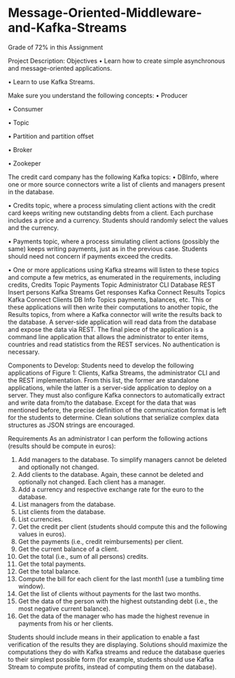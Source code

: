 # Message-Oriented-Middleware-and-Kafka-Streams


Grade of 72% in this Assignment

Project Description:
Objectives
• Learn how to create simple asynchronous and message-oriented applications.

• Learn to use Kafka Streams.

Make sure you understand the following concepts:
• Producer

• Consumer

• Topic

• Partition and partition offset

• Broker

• Zookeper

The credit card company has the following Kafka topics:
• DBInfo, where one or more source connectors write a list of clients and managers
present in the database.

• Credits topic, where a process simulating client actions with the credit card keeps
writing new outstanding debts from a client. Each purchase includes a price and a
currency. Students should randomly select the values and the currency.

• Payments topic, where a process simulating client actions (possibly the same)
keeps writing payments, just as in the previous case. Students should need not
concern if payments exceed the credits.

• One or more applications using Kafka streams will listen to these topics and
compute a few metrics, as enumerated in the requirements, including credits,
Credits Topic
Payments Topic
Administrator CLI
Database
REST
Insert persons
Kafka
Streams
Get responses
Kafka
Connect
Results Topics
Kafka
Connect
Clients
DB Info Topics
payments, balances, etc. This or these applications will then write their
computations to another topic, the Results topics, from where a Kafka connector
will write the results back to the database.
A server-side application will read data from the database and expose the data via REST.
The final piece of the application is a command line application that allows the
administrator to enter items, countries and read statistics from the REST services. No
authentication is necessary.

Components to Develop:
Students need to develop the following applications of Figure 1: Clients, Kafka Streams,
the administrator CLI and the REST implementation. From this list, the former are standalone
applications, while the latter is a server-side application to deploy on a server. They
must also configure Kafka connectors to automatically extract and write data from/to the
database.
Except for the data that was mentioned before, the precise definition of the communication
format is left for the students to determine. Clean solutions that serialize complex data
structures as JSON strings are encouraged.

Requirements
As an administrator I can perform the following actions (results should be compute in
euros):
1. Add managers to the database. To simplify managers cannot be deleted and optionally
not changed.
2. Add clients to the database. Again, these cannot be deleted and optionally not changed.
Each client has a manager.
3. Add a currency and respective exchange rate for the euro to the database.
5. List managers from the database.
6. List clients from the database.
7. List currencies.
8. Get the credit per client (students should compute this and the following values in
euros).
8. Get the payments (i.e., credit reimbursements) per client.
9. Get the current balance of a client.
10. Get the total (i.e., sum of all persons) credits.
11. Get the total payments.
12. Get the total balance.
13. Compute the bill for each client for the last month1 (use a tumbling time window).
14. Get the list of clients without payments for the last two months.
15. Get the data of the person with the highest outstanding debt (i.e., the most negative
current balance).
16. Get the data of the manager who has made the highest revenue in payments from his
or her clients.

Students should include means in their application to enable a fast verification of the
results they are displaying. Solutions should maximize the computations they do with
Kafka streams and reduce the database queries to their simplest possible form (for
example, students should use Kafka Stream to compute profits, instead of computing them
on the database).
